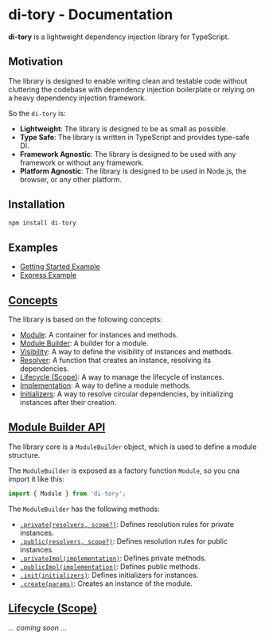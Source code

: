 # di-tory - Documentation

**di-tory** is a lightweight dependency injection library for TypeScript.

## Motivation

The library is designed to enable writing clean and testable code without
cluttering the codebase with dependency injection boilerplate or relying
on a heavy dependency injection framework.

So the `di-tory` is:

- **Lightweight**: The library is designed to be as small as possible.
- **Type Safe**: The library is written in TypeScript and provides type-safe DI.
- **Framework Agnostic**: The library is designed to be used with any framework or without any framework.
- **Platform Agnostic**: The library is designed to be used in Node.js, the browser, or any other platform.

## Installation

```ts
npm install di-tory
```

## Examples

- [Getting Started Example](examples/getting-started/src/index.ts)
- [Express Example](examples/express/src/index.ts)

## [Concepts](./concepts.md)

The library is based on the following concepts:

- [Module](./concepts.md#module): A container for instances and methods.
- [Module Builder](./concepts.md#module-builder): A builder for a module.
- [Visibility](./concepts.md#visibility): A way to define the visibility of instances and methods.
- [Resolver](./concepts.md#resolver): A function that creates an instance, resolving its dependencies.
- [Lifecycle (Scope)](./concepts.md#lifecycle-scope): A way to manage the lifecycle of instances.
- [Implementation](./concepts.md#implementation): A way to define a module methods.
- [Initializers](./concepts.md#initializers): A way to resolve circular dependencies, by initializing instances after their creation.

## [Module Builder API](./module-builder-api.md)

The library core is a `ModuleBuilder` object, which is used to define a module structure.

The `ModuleBuilder` is exposed as a factory function `Module`, so you cna import it like this:

```ts
import { Module } from 'di-tory';
```

The `ModuleBuilder` has the following methods:

- [`.private(resolvers, scope?)`](./module-builder-api.md#privateresolvers-scope-method): Defines resolution rules for private instances.
- [`.public(resolvers, scope?)`](./module-builder-api.md#publicresolvers-scope-method): Defines resolution rules for public instances.
- [`.privateImpl(implementation)`](./module-builder-api.md#privateimplimplementation-method): Defines private methods.
- [`.publicImpl(implementation)`](./module-builder-api.md#publicimplimplementation-method): Defines public methods.
- [`.init(initializers)`](./module-builder-api.md#initinitializers-method): Defines initializers for instances.
- [`.create(params)`](./module-builder-api.md#createparams-method): Creates an instance of the module.

## [Lifecycle (Scope)](./life-cycles.md)

*... coming soon ...*
